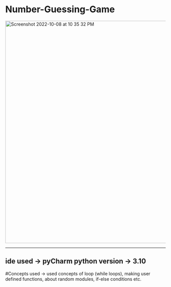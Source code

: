 # Number-Guessing-Game

<img width="698" alt="Screenshot 2022-10-08 at 10 35 32 PM" src="https://user-images.githubusercontent.com/99115141/194719134-96c49364-f1df-49f0-8344-d92d43a2f853.png">

-------
ide used -> pyCharm
python version -> 3.10
-------

#Concepts used ->
used concepts of loop (while loops), making user defined functions, about random modules, if-else conditions etc.
